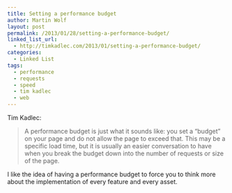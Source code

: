 ```yaml
---
title: Setting a performance budget
author: Martin Wolf
layout: post
permalink: /2013/01/28/setting-a-performance-budget/
linked_list_url:
  - http://timkadlec.com/2013/01/setting-a-performance-budget/
categories:
  - Linked List
tags:
  - performance
  - requests
  - speed
  - tim kadlec
  - web
---
```

<p class="linked-list-quote-author">
  Tim Kadlec:
</p>

> A performance budget is just what it sounds like: you set a “budget” on your page and do not allow the page to exceed that. This may be a specific load time, but it is usually an easier conversation to have when you break the budget down into the number of requests or size of the page.

I like the idea of having a performance budget to force you to think more about the implementation of every feature and every asset.